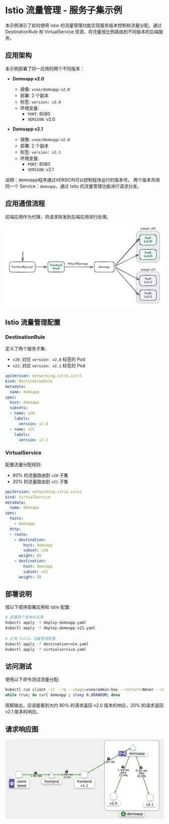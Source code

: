 # Istio 流量管理 - 服务子集示例

本示例演示了如何使用 Istio 的流量管理功能实现服务版本控制和流量分配。通过 DestinationRule 和 VirtualService 资源，将流量按比例路由到不同版本的后端服务。

## 应用架构

本示例部署了同一应用的两个不同版本：

- **Demoapp v2.0**
  - 镜像: `vvoo/demoapp:v2.0`
  - 部署: 2 个副本
  - 标签: `version: v2.0`
  - 环境变量:
    - `PORT`: 8080
    - `VERSION`: v2.0

- **Demoapp v2.1**
  - 镜像: `vvoo/demoapp:v2.0`
  - 部署: 2 个副本
  - 标签: `version: v2.1`
  - 环境变量: 
    - `PORT`: 8080
    - `VERSION`: v2.1

说明：demoapp程序通过VERSION可以控制程序运行的版本号。
两个版本共用同一个 Service：`demoapp`，通过 Istio 的流量管理功能进行请求分发。

## 应用通信流程

前端应用作为代理，将请求转发到后端应用进行处理。

![alt text](image.png)


## Istio 流量管理配置

### DestinationRule

定义了两个服务子集:
- `v20`: 对应 `version: v2.0` 标签的 Pod
- `v21`: 对应 `version: v2.1` 标签的 Pod

```yaml
apiVersion: networking.istio.io/v1
kind: DestinationRule
metadata:
  name: demoapp
spec:
  host: demoapp
  subsets:
  - name: v20
    labels:
      version: v2.0
  - name: v21
    labels: 
      version: v2.1
```

### VirtualService

配置流量分配规则:
- 80% 的流量路由到 `v20` 子集
- 20% 的流量路由到 `v21` 子集

```yaml
apiVersion: networking.istio.io/v1
kind: VirtualService
metadata:
  name: demoapp
spec:
  hosts:
    - demoapp
  http:
  - route:
    - destination: 
        host: demoapp
        subset: v20
      weight: 80
    - destination:
        host: demoapp
        subset: v21
      weight: 20
```

## 部署说明

按以下顺序部署应用和 Istio 配置:

```bash
# 部署两个版本的应用
kubectl apply -f deploy-demoapp.yaml
kubectl apply -f deploy-demoapp-v21.yaml

# 应用 Istio 流量管理配置
kubectl apply -f destinationrule.yaml
kubectl apply -f virtualservice.yaml
```

## 访问测试

使用以下命令测试流量分配:

```bash
kubectl run client -it --rm --image=vvoo/admin-box --restart=Never --command -- bash
while true; do curl demoapp ; sleep 0.$RANDOM; done
```

观察输出，应该能看到大约 80% 的请求返回 v2.0 版本的响应，20% 的请求返回 v2.1 版本的响应。

## 请求响应图

![alt text](image-1.png)
